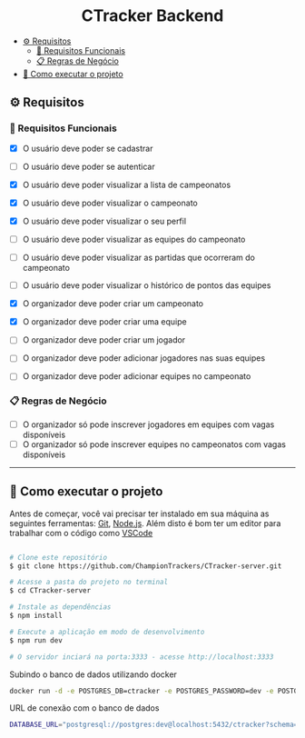 
<h1 align="center"> 
	CTracker Backend
</h1>

- [⚙️ Requisitos](#️-requisitos)
  - [🔨 Requisitos Funcionais](#-requisitos-funcionais)
  - [📋 Regras de Negócio](#-regras-de-negócio)
- [🚀 Como executar o projeto](#-como-executar-o-projeto)



## ⚙️ Requisitos

### 🔨 Requisitos Funcionais

- [x] O usuário deve poder se cadastrar
- [ ] O usuário deve poder se autenticar
- [x] O usuário deve poder visualizar a lista de campeonatos
- [x] O usuário deve poder visualizar o campeonato
- [x] O usuário deve poder visualizar o seu perfil
- [ ] O usuário deve poder visualizar as equipes do campeonato
- [ ] O usuário deve poder visualizar as partidas que ocorreram do campeonato
- [ ] O usuário deve poder visualizar o histórico de pontos das equipes

- [x] O organizador deve poder criar um campeonato
- [x] O organizador deve poder criar uma equipe
- [ ] O organizador deve poder criar um jogador
- [ ] O organizador deve poder adicionar jogadores nas suas equipes
- [ ] O organizador deve poder adicionar equipes no campeonato

### 📋 Regras de Negócio

- [ ] O organizador só pode inscrever jogadores em equipes com vagas disponíveis
- [ ] O organizador só pode inscrever equipes no campeonatos com vagas disponíveis

---

## 🚀 Como executar o projeto

Antes de começar, você vai precisar ter instalado em sua máquina as seguintes ferramentas:
[Git](https://git-scm.com), [Node.js](https://nodejs.org/en/). 
Além disto é bom ter um editor para trabalhar com o código como [VSCode](https://code.visualstudio.com/)

```bash

# Clone este repositório
$ git clone https://github.com/ChampionTrackers/CTracker-server.git

# Acesse a pasta do projeto no terminal
$ cd CTracker-server

# Instale as dependências
$ npm install

# Execute a aplicação em modo de desenvolvimento
$ npm run dev

# O servidor inciará na porta:3333 - acesse http://localhost:3333 

```

Subindo o banco de dados utilizando docker

```bash
docker run -d -e POSTGRES_DB=ctracker -e POSTGRES_PASSWORD=dev -e POSTGRES_USER=postgres -p "5432:5432" postgres
```

URL de conexão com o banco de dados

```bash
DATABASE_URL="postgresql://postgres:dev@localhost:5432/ctracker?schema=public"
```

<!-- ## 🛠 Tecnologias

As seguintes ferramentas foram usadas na construção do projeto: -->

